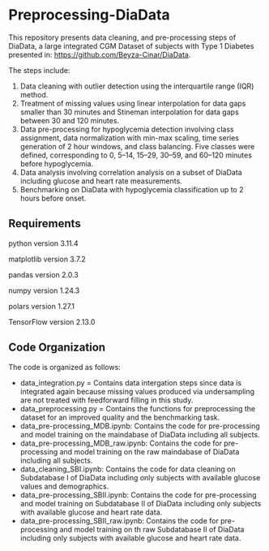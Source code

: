 # Preprocessing-DiaData

This repository presents data cleaning, and pre-processing steps of DiaData, a large integrated CGM Dataset of subjects with Type 1 Diabetes presented in: https://github.com/Beyza-Cinar/DiaData.

The steps include:
1. Data cleaning with outlier detection using the interquartile range (IQR) method.
2. Treatment of missing values using linear interpolation for data gaps smaller than 30 minutes and Stineman interpolation for data gaps between 30 and 120 minutes.
3. Data pre-processing for hypoglycemia detection involving class assignment, data normalization with min-max scaling, time series generation of 2 hour windows, and class balancing. Five classes were defined, corresponding to 0, 5–14, 15–29, 30–59, and 60–120 minutes before hypoglycemia.
4. Data analysis involving correlation analysis on a subset of DiaData including glucose and heart rate measurements.
5. Benchmarking on DiaData with hypoglycemia classification up to 2 hours before onset.

## Requirements

python version 3.11.4

matplotlib version 3.7.2

pandas version 2.0.3

numpy version 1.24.3

polars version 1.27.1

TensorFlow version 2.13.0

## Code Organization

The code is organized as follows:

- data_integration.py = Contains data intergation steps since data is integrated again because missing values produced via undersampling are not treated with feedforward filling in this study.
- data_preprocessing.py = Contains the functions for preprocessing the dataset for an improved quality and the benchmarking task.
- data_pre-processing_MDB.ipynb: Contains the code for pre-processing and model training on the maindabase of DiaData including all subjects.
- data_pre-processing_MDB_raw.ipynb: Contains the code for pre-processing and model training on the raw maindabase of DiaData including all subjects.
- data_cleaning_SBI.ipynb: Contains the code for data cleaning on Subdatabase I of DiaData including only subjects with available glucose values and demographics.
- data_pre-processing_SBII.ipynb: Contains the code for pre-processing and model training on Subdatabase II of DiaData including only subjects with available glucose and heart rate data.
- data_pre-processing_SBII_raw.ipynb: Contains the code for pre-processing and model training on th raw Subdatabase II of DiaData including only subjects with available glucose and heart rate data.

